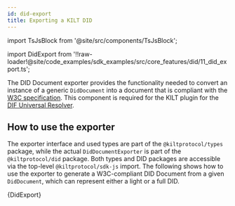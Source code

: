 ```yaml
---
id: did-export
title: Exporting a KILT DID
---
```


import TsJsBlock from '@site/src/components/TsJsBlock';

import DidExport from '!!raw-loader!@site/code_examples/sdk_examples/src/core_features/did/11_did_export.ts';

The DID Document exporter provides the functionality needed to convert an instance of a generic `DidDocument` into a document that is compliant with the [W3C specification](https://www.w3.org/TR/did-core/). This component is required for the KILT plugin for the [DIF Universal Resolver](https://dev.uniresolver.io/).

## How to use the exporter

The exporter interface and used types are part of the `@kiltprotocol/types` package, while the actual `DidDocumentExporter` is part of the `@kiltprotocol/did` package. 
Both types and DID packages are accessible via the top-level `@kiltprotocol/sdk-js` import.
The following shows how to use the exporter to generate a W3C-compliant DID Document from a given `DidDocument`, which can represent either a light or a full DID.

<TsJsBlock>
  {DidExport}
</TsJsBlock>